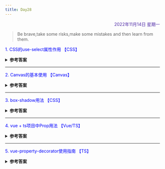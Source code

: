 ```yaml
---
title: Day28
---
```


<div align="right" style="color:#512DA8">2022年11月14日 星期一</div>

>  Be brave,take some risks,make some mistakes and then learn from them.

<p style="color:blue">1. CSS的use-select属性作用 【CSS】</p>
<details>
<summary><b>参考答案</b></summary>

 user-select 属性可以 禁用光标选中 ，让网页看着和移动端一样。

</details>

<hr/>
<p style="color:blue">2. Canvas的基本使用 【Canvas】  </p>
<details>
<summary><b>参考答案</b></summary>

1. HTML定义 `<canvas id="demo"></canvas>`
2. 获取Canvas元素的引用：`let canvas = document.getElementById('demo')`  
3. 获取元素的context：`let ctx = canvas.getContext('2d')`
4. 绘制矩形的方法：
  - fillRect(x,y,width,height)  (绘制一个填充的矩形)
  - strokeRect(x,y,width,height) (绘制一个矩形的边框)
  - clearRect(x,y,width,height)  (清空指定矩形区域，让清除部分透明)
  - （ x 和 y 相当于绘制矩形的左上角）
5. 绘制路径的方法、步骤：
  - beginPath(): 新建一条路径，每次这个方法调用之后，列表清空重置，然后我们就可以重新绘制新的图形 
  - moveTo(x,y): 不会发生什么图形上变化，移动笔触
  - lineTo(x,y): 绘制直线
  - closePath(): 路径闭合
  - stroke():通过线条来绘制图形轮廓
  - fill(): 通过填充路径内容区域生成实心的图形
6. 圆弧
  - arc(x,y,radius,startAngle,endAngle,direction)--以x,y为圆心，radius为半径，从star角度开始，end角度结束默认顺时针画圆。
  - arcTo(x1,y2,x2,y2,radius):根据给定的控制点和半径画一段圆弧，再以直线连接两个控制点  
7. 二次贝塞尔曲线
  - quadraticCurveTo(cp1x,cp1y,x,y):绘制二次贝塞尔曲线，cp1x,cp1y 为一个控制点，x,y 为结束点。
8. 三次贝塞尔曲线
  - bezierCurveTo(cp1x, cp1y, cp2x, cp2y, x, y):绘制三次贝塞尔曲线，cp1x,cp1y为控制点一，cp2x,cp2y为控制点二，x,y为结束点。
9. 矩形
  - rect(x,y,width,height):绘制一个左上角坐标为 (x,y)的矩形
10. 色彩color
  - ctx.fillStyle ='blue' 
  - ctx.strokeStyle = 'black'
tips：
- 默认canvas宽高像素为：300 X 150
- `</canvas>`标签不可省
- canvas只支持两种形式的图形绘制：矩形和路径  
-  参数中的`width`和`height`是以宽为300份，高为150份计算的，比如canvas 设置了宽为100vw，那么300表示的就是全部的宽.
- fillStyle和strokeStyle设置后的值为后续默认值，如果要上不同的颜色，需要重新设置值。  

</details>

<hr/>
<p style="color:blue">3. box-shadow用法 【CSS】</p>
<details>
<summary><b>参考答案</b></summary>

CSS box-shadow 属性用于在元素的框架上添加阴影效果。你可以在同一个元素上设置多个阴影效果，并用逗号将他们分隔开。该属性可设置的值包括阴影的 X 轴偏移量、Y 轴偏移量、模糊半径、扩散半径和颜色。

**语法**
/* x 偏移量 | y 偏移量 | 阴影颜色 */
- box-shadow:60px 16px black;

/* x 偏移量 | y 偏移量 | 阴影模糊半径 | 阴影颜色 */
- box-shadow:60px 16px 5px black;

/* x 偏移量 | y 偏移量 | 阴影模糊半径 | 阴影扩散半径 | 阴影颜色 */
- box-shadow: 2px 2px 2px 1px rgba(0, 0, 0, 0.2);

/* 插页 (阴影向内) | x 偏移量 | y 偏移量 | 阴影颜色 */
- box-shadow: inset 5em 1em gold;

/* 任意数量的阴影，以逗号分隔 */
- box-shadow: 3px 3px red, -1em 0 0.4em olive;

/* 全局关键字 */
box-shadow: inherit;
box-shadow: initial;
box-shadow: unset;

</details>

<hr/>
<p style="color:blue">4. vue + ts项目中Prop用法 【Vue/TS】 </p>

<details>
<summary><b>参考答案</b></summary>

- Vue中支持ts写法需要用到 `vue-property-decorator` 
- @Prop装饰器接收一个参数，这个参数有三种写法：  
- PropOptions, 包含type required default validator 四个参数 

```typescript
import { Vue, Component, Prop } from 'vue-property-decorator'
 
@Component
export default class Component extends Vue {
  // number类型
  @Prop(Number) readonly propA: number | undefined
  // 默认值为'default value'
  @Prop({ default: 'default value' }) readonly propB!: string
  @Prop([String, Boolean]) readonly propC: string | boolean | undefined
  @Prop({
        default: () => {
            return [];
        }
  })
  readonly propD: {}[]
}
```


</details>

<hr/>
<p style="color:blue">5. vue-property-decorator使用指南 【TS】</p>

<details>
<summary><b>参考答案</b></summary>

[掘金链接](https://juejin.cn/post/6844903741456384014)  

- @Component
```typescript
import {Component,Vue} from 'vue-property-decorator';
import {componentA,componentB} from '@/components';

 @Component({
    components:{
        componentA,
        componentB,
    },
    directives: {
        focus: {
            // 指令的定义
            inserted: function (el) {
                el.focus()
            }
        }
    }
})
export default class YourCompoent extends Vue{
   
}
```
- @Prop
```typescript

import {Component,Vue,Prop} from vue-property-decorator;

@Component
export default class YourComponent extends Vue {
    @Prop(String)
    propA:string;
    
    @Prop([String,Number])
    propB:string|number;
    
    @Prop({
     type: String, // type: [String , Number]
     default: 'default value', // 一般为String或Number
      //如果是对象或数组的话。默认值从一个工厂函数中返回
      // default                                    : () => {
      //     return ['a','b']
      // }
     required: true,
     validator: (value) => {
        return [
          'InProcess',
          'Settled'
        ].indexOf(value) !== -1
     }
    })
    propC:string;
    
    
}
```
- @Model
- @Watch

```typescript
import {Vue, Component, Watch} from 'vue-property-decorator';

@Component
export default class YourComponent extends Vue{
    @Watch('person', { immediate: true, deep: true })
    onPersonChanged(val: Person, oldVal: Person) { }
}
```
- @Emit
```typescript
import { Vue, Component, Emit } from 'vue-property-decorator'

@Component
export default class YourComponent extends Vue {
  count = 0

  @Emit()
  addToCount(n: number) {
    this.count += n
  }

  @Emit('reset')
  resetCount() {
    this.count = 0
  }

  @Emit()
  returnValue() {
    return 10
  }

  @Emit()
  promise() {
    return new Promise(resolve => {
      setTimeout(() => {
        resolve(20)
      }, 0)
    })
  }
}

```

- @Inject
- @Provide

```typescript
import {Vue,Component,Inject,Provide} from 'vue-property-decorator';

const symbol = Symbol('baz')

@Component
export defalut class MyComponent extends Vue{
    @Inject()
    foo!: string;
    
    @Inject('bar')
    bar!: string;
    
    @Inject({
        from:'optional',
        default:'default'
    })
    optional!: string;
    
    @Inject(symbol)
    baz!: string;
    
    @Provide()
    foo = 'foo'
    
    @Provide('bar')
    baz = 'bar'
}

```

- @Mixins

</details>

<comment/>
